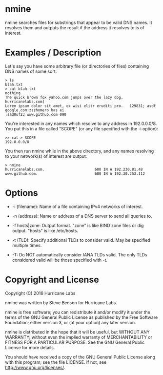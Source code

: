 # nmine

nmine searches files for substrings that appear to be valid DNS names. It
resolves them and outputs the result if the address it resolves to is of
interest.

# Examples / Description

Let's say you have some arbitrary file (or directories of files) containing
DNS names of some sort:

```
> ls
blah.txt
> cat blah.txt 
nothing 
The quick brown fox yahoo.com jumps over the lazy dog. hurricanelabs.com]
Lorem ipsum dolor sit amet, ex wisi elitr eruditi pro.   129831; asdf
google.com!zzzhomero has ei
;sad0uf23 www.github.com 090
```

You're interested in any names which resolve to any address in 192.0.0.0/8.
You put this in a file called "SCOPE" (or any file specified with the -i
option):

```
>> cat > SCOPE
192.0.0.0/8
```

You then run nmine while in the above directory, and any names resolving to
your network(s) of interest are output:

```
> nmine
hurricanelabs.com.                       600 IN A 192.230.81.48
www.github.com.                          600 IN A 192.30.253.112
```

# Options

* -i (filename): Name of a file containing IPv4 networks of interest.

* -n (address): Name or address of a DNS server to send all queries to.

* -f hosts|zone: Output format. "zone" is like BIND zone files or dig
output.  "hosts" is like /etc/hosts.

* -t (TLD): Specify additional TLDs to consider valid. May be specified
multiple times.

* -T: Do NOT automatically consider IANA TLDs valid. The only TLDs
considered valid will be those specified with -t.

# Copyright and License

Copyright (C) 2016 Hurricane Labs

nmine was written by Steve Benson for Hurricane Labs.

nmine is free software; you can redistribute it and/or modify it under
the terms of the GNU General Public License as published by the Free
Software Foundation; either version 3, or (at your option) any later
version.

nmine is distributed in the hope that it will be useful, but WITHOUT ANY
WARRANTY; without even the implied warranty of MERCHANTABILITY or FITNESS
FOR A PARTICULAR PURPOSE.  See the GNU General Public License for more
details.

You should have received a copy of the GNU General Public License along with
this program; see the file LICENSE.  If not, see <http://www.gnu.org/licenses/>.
